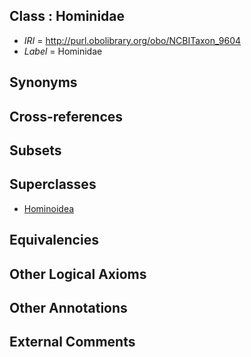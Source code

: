 
## Class : Hominidae

 * *IRI* = http://purl.obolibrary.org/obo/NCBITaxon_9604
 * *Label* = Hominidae

## Synonyms


## Cross-references


## Subsets


## Superclasses

 * [Hominoidea](../../NCBITaxon/95/NCBITaxon_314295.md)

## Equivalencies


## Other Logical Axioms


## Other Annotations


## External Comments

